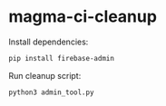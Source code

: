 # magma-ci-cleanup

Install dependencies:
```bash
pip install firebase-admin
```

Run cleanup script:
```bash
python3 admin_tool.py
```
